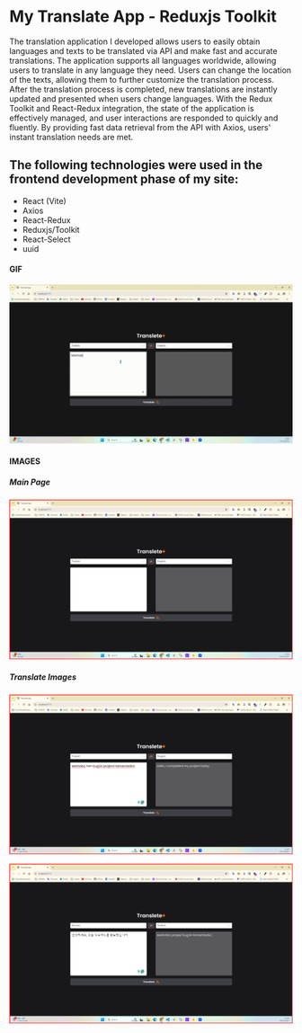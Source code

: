 <h1>My Translate App - Reduxjs Toolkit </h1>

The translation application I developed allows users to easily obtain languages and texts to be translated via API and make fast and accurate translations. The application supports all languages worldwide, allowing users to translate in any language they need. Users can change the location of the texts, allowing them to further customize the translation process. After the translation process is completed, new translations are instantly updated and presented when users change languages. With the Redux Toolkit and React-Redux integration, the state of the application is effectively managed, and user interactions are responded to quickly and fluently. By providing fast data retrieval from the API with Axios, users' instant translation needs are met.

<h2> The following technologies were used in the frontend development phase of my site: </h2>

- React (Vite)
- Axios
- React-Redux
- Reduxjs/Toolkit
- React-Select
- uuid

<h4>GIF</h5>

![](/public/translateApp-gif.gif)

<h4>IMAGES</h4>

<h5>Main Page</h5>

![](/public/main.png)

<h5>Translate Images</h5>

![](/public/translate1.png)

![](/public/translate2.png)

